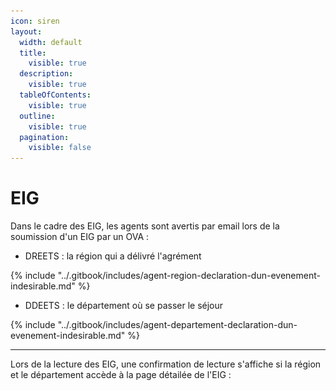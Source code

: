 ```yaml
---
icon: siren
layout:
  width: default
  title:
    visible: true
  description:
    visible: true
  tableOfContents:
    visible: true
  outline:
    visible: true
  pagination:
    visible: false
---
```


# EIG

Dans le cadre des EIG, les agents sont avertis par email lors de la soumission d'un EIG par un OVA :&#x20;

* DREETS : la région qui a délivré l'agrément

{% include "../.gitbook/includes/agent-region-declaration-dun-evenement-indesirable.md" %}

* DDEETS : le département où se passer le séjour

{% include "../.gitbook/includes/agent-departement-declaration-dun-evenement-indesirable.md" %}

***

Lors de la lecture des EIG, une confirmation de lecture s'affiche si la région et le département accède à la page détailée de l'EIG :

<figure><img src="../.gitbook/assets/Capture d’écran 2025-07-10 à 10.54.47.png" alt=""><figcaption></figcaption></figure>

